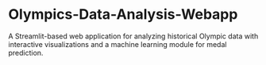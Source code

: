 # Olympics-Data-Analysis-Webapp
A Streamlit-based web application for analyzing historical Olympic data with interactive visualizations and a machine learning module for medal prediction.
